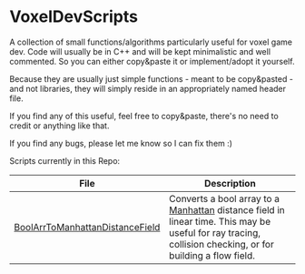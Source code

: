 # VoxelDevScripts
A collection of small functions/algorithms particularly useful for voxel game dev. Code will usually be in C++ and will be kept minimalistic and well commented. So you can either copy&paste it or implement/adopt it yourself. 

Because they are usually just simple functions - meant to be copy&pasted - and not libraries, they will simply reside in an appropriately named header file.

If you find any of this useful, feel free to copy&paste, there's no need to credit or anything like that. 

If you find any bugs, please let me know so I can fix them :)


Scripts currently in this Repo:

File|Description
----|-----------
[BoolArrToManhattanDistanceField](src/BoolArrToManhattanDistanceField.hpp)|Converts a bool array to a [Manhattan](https://en.wikipedia.org/wiki/Taxicab_geometry) distance field in linear time. This may be useful for ray tracing, collision checking, or for building a flow field.
